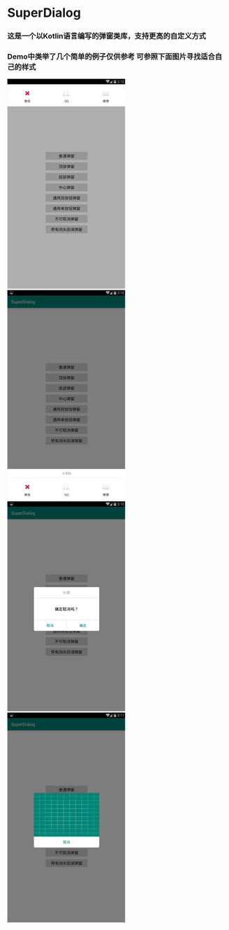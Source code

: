 # SuperDialog

### 这是一个以Kotlin语言编写的弹窗类库，支持更高的自定义方式

### Demo中类举了几个简单的例子仅供参考 可参照下面图片寻找适合自己的样式

![顶部弹窗](https://github.com/ZapFIVE/SuperDialog/raw/master/img/Screenshot_2018-12-20-15-10-35.png)![底部弹窗](https://github.com/ZapFIVE/SuperDialog/raw/master/img/Screenshot_2018-12-20-15-10-41.png)
![双选项弹窗](https://github.com/ZapFIVE/SuperDialog/raw/master/img/Screenshot_2018-12-20-15-10-55.png)![但选项弹窗](https://github.com/ZapFIVE/SuperDialog/raw/master/img/Screenshot_2018-12-20-15-11-02.png)

<!-- <img width="270" height="480" src="https://github.com/ZapFIVE/SuperDialog/raw/master/img/Screenshot_2018-12-20-15-10-35.png" alt="顶部弹窗">
<img width="270" height="480" src="https://github.com/ZapFIVE/SuperDialog/raw/master/img/Screenshot_2018-12-20-15-10-41.png" alt="底部弹窗">
<img width="270" height="480" src="https://github.com/ZapFIVE/SuperDialog/raw/master/img/Screenshot_2018-12-20-15-10-55.png" alt="双选项弹窗">
<img width="270" height="480" src="https://github.com/ZapFIVE/SuperDialog/raw/master/img/Screenshot_2018-12-20-15-11-02.png" alt="但选项弹窗"> -->
